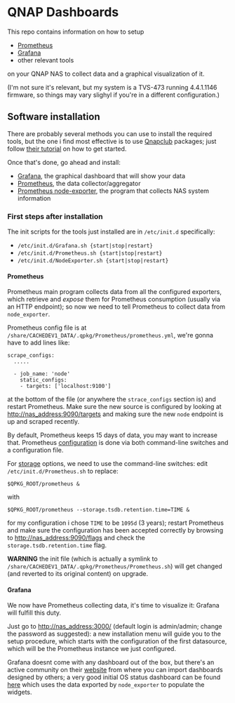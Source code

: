 # QNAP Dashboards

This repo contains information on how to setup

* [Prometheus](https://prometheus.io/)
* [Grafana](https://grafana.com/grafana/)
* other relevant tools

on your QNAP NAS to collect data and a graphical visualization of it.

(I'm not sure it's relevant, but my system is a TVS-473 running 4.4.1.1146 firmware, so things may vary slighyl if you're in a different configuration.)

## Software installation

There are probably several methods you can use to install the required tools, but the one i find most effective is to use [Qnapclub](https://www.qnapclub.eu/en) packages; just follow [their tutorial](https://www.qnapclub.eu/en/howto/1) on how to get started.

Once that's done, go ahead and install:

* [Grafana](https://www.qnapclub.eu/en/qpkg/812), the graphical dashboard that will show your data
* [Prometheus](https://www.qnapclub.eu/en/qpkg/779), the data collector/aggregator
* [Prometheus node-exporter](https://www.qnapclub.eu/en/qpkg/778), the program that collects NAS system information

### First steps after installation

The init scripts for the tools just installed are in `/etc/init.d` specifically:

* `/etc/init.d/Grafana.sh {start|stop|restart}`
* `/etc/init.d/Prometheus.sh {start|stop|restart}`
* `/etc/init.d/NodeExporter.sh {start|stop|restart}`

#### Prometheus

Prometheus main program collects data from all the configured exporters, which retrieve and _expose_ them for Prometheus consumption (usually via an HTTP endpoint); so now we need to tell Prometheus to collect data from `node_exporter`.

Prometheus config file is at `/share/CACHEDEV1_DATA/.qpkg/Prometheus/prometheus.yml`, we're gonna have to add lines like:

```
scrape_configs:
  .....

  - job_name: 'node'
    static_configs:
    - targets: ['localhost:9100']

```

at the bottom of the file (or anywhere the `strace_configs` section is) and restart Prometheus. Make sure the new source is configured by looking at <http://nas_address:9090/targets> and making sure the new `node` endpoint is up and scraped recently.

By default, Prometheus keeps 15 days of data, you may want to increase that. Prometheus [configuration](https://prometheus.io/docs/prometheus/latest/configuration/configuration/) is done via both command-line switches and a configuration file.

For [storage](https://prometheus.io/docs/prometheus/latest/storage/) options, we need to use the command-line switches: edit `/etc/init.d/Prometheus.sh` to replace:

```
$QPKG_ROOT/prometheus &
```

with

```
$QPKG_ROOT/prometheus --storage.tsdb.retention.time=TIME &
```

for my configuration i chose `TIME` to be `1095d` (3 years); restart Prometheus and make sure the configuration has been accepted correctly by browsing to <http://nas_address:9090/flags> and check the `storage.tsdb.retention.time` flag.

**WARNING** the init file (which is actually a symlink to `/share/CACHEDEV1_DATA/.qpkg/Prometheus/Prometheus.sh`) will get changed (and reverted to its original content) on upgrade.

#### Grafana

We now have Prometheus collecting data, it's time to visualize it: Grafana will fulfill this duty.

Just go to <http://nas_address:3000/> (default login is admin/admin; change the password as suggested): a new installation menu will guide you to the setup procedure, which starts with the configuration of the first datasource, which will be the Prometheus instance we just configured.

Grafana doesnt come with any dashboard out of the box, but there's an active community on their [website](https://grafana.com/grafana/dashboards) from where you can import dashboards designed by others; a very good initial OS status dashboard can be found [here](https://grafana.com/grafana/dashboards/6287) which uses the data exported by `node_exporter` to populate the widgets.

